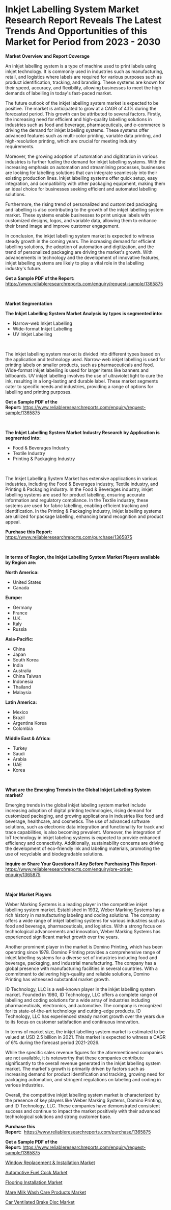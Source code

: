 <p><h1>Inkjet Labelling System Market Research Report Reveals The Latest Trends And Opportunities of this Market for Period from 2023 - 2030</h1></p><p><strong>Market Overview and Report Coverage</strong></p>
<p><p>An inkjet labelling system is a type of machine used to print labels using inkjet technology. It is commonly used in industries such as manufacturing, retail, and logistics where labels are required for various purposes such as product identification, tracking, and branding. These systems are known for their speed, accuracy, and flexibility, allowing businesses to meet the high demands of labelling in today's fast-paced market.</p><p>The future outlook of the inkjet labelling system market is expected to be positive. The market is anticipated to grow at a CAGR of 4.1% during the forecasted period. This growth can be attributed to several factors. Firstly, the increasing need for efficient and high-quality labelling solutions in industries such as food and beverage, pharmaceuticals, and e-commerce is driving the demand for inkjet labelling systems. These systems offer advanced features such as multi-color printing, variable data printing, and high-resolution printing, which are crucial for meeting industry requirements.</p><p>Moreover, the growing adoption of automation and digitization in various industries is further fueling the demand for inkjet labelling systems. With the increasing emphasis on automation and streamlining processes, businesses are looking for labelling solutions that can integrate seamlessly into their existing production lines. Inkjet labelling systems offer quick setup, easy integration, and compatibility with other packaging equipment, making them an ideal choice for businesses seeking efficient and automated labelling solutions.</p><p>Furthermore, the rising trend of personalized and customized packaging and labelling is also contributing to the growth of the inkjet labelling system market. These systems enable businesses to print unique labels with customized designs, logos, and variable data, allowing them to enhance their brand image and improve customer engagement.</p><p>In conclusion, the inkjet labelling system market is expected to witness steady growth in the coming years. The increasing demand for efficient labelling solutions, the adoption of automation and digitization, and the trend of personalized packaging are driving the market's growth. With advancements in technology and the development of innovative features, inkjet labelling systems are likely to play a vital role in the labelling industry's future.</p></p>
<p><strong>Get a Sample PDF of the Report:</strong> <a href="https://www.reliableresearchreports.com/enquiry/request-sample/1365875">https://www.reliableresearchreports.com/enquiry/request-sample/1365875</a></p>
<p>&nbsp;</p>
<p><strong>Market Segmentation</strong></p>
<p><strong>The Inkjet Labelling System Market Analysis by types is segmented into:</strong></p>
<p><ul><li>Narrow-web Inkjet Labelling</li><li>Wide-format Inkjet Labelling</li><li>UV Inkjet Labelling</li></ul></p>
<p>&nbsp;</p>
<p><p>The inkjet labelling system market is divided into different types based on the application and technology used. Narrow-web inkjet labelling is used for printing labels on smaller products, such as pharmaceuticals and food. Wide-format inkjet labelling is used for larger items like banners and billboards. UV inkjet labelling involves the use of ultraviolet light to cure the ink, resulting in a long-lasting and durable label. These market segments cater to specific needs and industries, providing a range of options for labelling and printing purposes.</p></p>
<p><strong>Get a Sample PDF of the Report:</strong>&nbsp;<a href="https://www.reliableresearchreports.com/enquiry/request-sample/1365875">https://www.reliableresearchreports.com/enquiry/request-sample/1365875</a></p>
<p>&nbsp;</p>
<p><strong>The Inkjet Labelling System Market Industry Research by Application is segmented into:</strong></p>
<p><ul><li>Food & Beverages Industry</li><li>Textile Industry</li><li>Printing & Packaging Industry</li></ul></p>
<p>&nbsp;</p>
<p><p>The Inkjet Labelling System Market has extensive applications in various industries, including the Food & Beverages industry, Textile industry, and Printing & Packaging industry. In the Food & Beverages industry, inkjet labelling systems are used for product labelling, ensuring accurate information and regulatory compliance. In the Textile industry, these systems are used for fabric labelling, enabling efficient tracking and identification. In the Printing & Packaging industry, inkjet labelling systems are utilized for package labelling, enhancing brand recognition and product appeal.</p></p>
<p><strong>Purchase this Report:</strong>&nbsp; <a href="https://www.reliableresearchreports.com/purchase/1365875">https://www.reliableresearchreports.com/purchase/1365875</a></p>
<p>&nbsp;</p>
<p><strong>In terms of Region, the Inkjet Labelling System Market Players available by Region are:</strong></p>
<p>
    <p> <strong> North America: </strong>
        <ul>
            <li>United States</li>
            <li>Canada</li>
        </ul>
        </p> 
    <p> <strong> Europe: </strong>
        <ul>
            <li>Germany</li>
            <li>France</li>
            <li>U.K.</li>
            <li>Italy</li>
            <li>Russia</li>
        </ul>
        </p> 
    <p> <strong> Asia-Pacific: </strong>
        <ul>
            <li>China</li>
            <li>Japan</li>
            <li>South Korea</li>
            <li>India</li>
            <li>Australia</li>
            <li>China Taiwan</li>
            <li>Indonesia</li>
            <li>Thailand</li>
            <li>Malaysia</li>
        </ul>
        </p> 
    <p> <strong> Latin America: </strong>
        <ul>
            <li>Mexico</li>
            <li>Brazil</li>
            <li>Argentina Korea</li>
            <li>Colombia</li>
        </ul>
        </p> 
    <p> <strong> Middle East & Africa: </strong>
        <ul>
            <li>Turkey</li>
            <li>Saudi</li>
            <li>Arabia</li>
            <li>UAE</li>
            <li>Korea</li>
        </ul>
    </p>
    </p>
<p>&nbsp;</p>
<p><strong>What are the Emerging Trends in the Global Inkjet Labelling System market?</strong></p>
<p><p>Emerging trends in the global inkjet labeling system market include increasing adoption of digital printing technologies, rising demand for customized packaging, and growing applications in industries like food and beverage, healthcare, and cosmetics. The use of advanced software solutions, such as electronic data integration and functionality for track and trace capabilities, is also becoming prevalent. Moreover, the integration of IoT technology in inkjet labeling systems is expected to provide enhanced efficiency and connectivity. Additionally, sustainability concerns are driving the development of eco-friendly ink and labeling materials, promoting the use of recyclable and biodegradable solutions.</p></p>
<p><strong>Inquire or Share Your Questions If Any Before Purchasing This Report</strong>- <a href="https://www.reliableresearchreports.com/enquiry/pre-order-enquiry/1365875">https://www.reliableresearchreports.com/enquiry/pre-order-enquiry/1365875</a></p>
<p>&nbsp;</p>
<p><strong>Major Market Players</strong></p>
<p><p>Weber Marking Systems is a leading player in the competitive inkjet labelling system market. Established in 1932, Weber Marking Systems has a rich history in manufacturing labeling and coding solutions. The company offers a wide range of inkjet labelling systems for various industries such as food and beverage, pharmaceuticals, and logistics. With a strong focus on technological advancements and innovation, Weber Marking Systems has experienced significant market growth over the years.</p><p>Another prominent player in the market is Domino Printing, which has been operating since 1978. Domino Printing provides a comprehensive range of inkjet labelling systems for a diverse set of industries including food and beverage, packaging, and industrial manufacturing. The company has a global presence with manufacturing facilities in several countries. With a commitment to delivering high-quality and reliable solutions, Domino Printing has witnessed substantial market growth.</p><p>ID Technology, LLC is a well-known player in the inkjet labelling system market. Founded in 1980, ID Technology, LLC offers a complete range of labelling and coding solutions for a wide array of industries including pharmaceuticals, electronics, and automotive. The company is recognized for its state-of-the-art technology and cutting-edge products. ID Technology, LLC has experienced steady market growth over the years due to its focus on customer satisfaction and continuous innovation.</p><p>In terms of market size, the inkjet labelling system market is estimated to be valued at USD 2.5 billion in 2021. This market is expected to witness a CAGR of 6% during the forecast period 2021-2026.</p><p>While the specific sales revenue figures for the aforementioned companies are not available, it is noteworthy that these companies contribute significantly to the overall revenue generated in the inkjet labelling system market. The market's growth is primarily driven by factors such as increasing demand for product identification and tracking, growing need for packaging automation, and stringent regulations on labeling and coding in various industries.</p><p>Overall, the competitive inkjet labelling system market is characterized by the presence of key players like Weber Marking Systems, Domino Printing, and ID Technology, LLC. These companies have demonstrated consistent success and continue to impact the market positively with their advanced technological solutions and strong customer base.</p></p>
<p><strong>Purchase this Report:</strong>&nbsp;&nbsp;<a href="https://www.reliableresearchreports.com/purchase/1365875">https://www.reliableresearchreports.com/purchase/1365875</a></p>
<p></p>
<p><strong>Get a Sample PDF of the Report:</strong>&nbsp;<a href="https://www.reliableresearchreports.com/enquiry/request-sample/1365875">https://www.reliableresearchreports.com/enquiry/request-sample/1365875</a></p>
<p><p><a href="https://medium.com/@nelsonhauck/window-replacement-amp-installation-market-size-cagr-trends-2024-2030-b28b4c24cc02">Window Replacement & Installation Market</a></p><p><a href="https://www.linkedin.com/pulse/automotive-fuel-cock-market-share-amp-new-trends-analysis-o9ure/">Automotive Fuel Cock Market</a></p><p><a href="https://medium.com/@lacyquitzon/flooring-installation-market-size-cagr-trends-2024-2030-89051f2b7e92">Flooring Installation Market</a></p><p><a href="https://www.linkedin.com/pulse/decoding-mare-milk-wash-care-products-market-deep-dive-hr6bf/">Mare Milk Wash Care Products Market</a></p><p><a href="https://www.linkedin.com/pulse/car-ventilated-brake-disc-market-research-report-vfwae/">Car Ventilated Brake Disc Market</a></p></p>